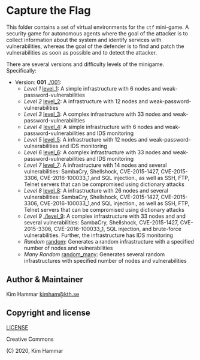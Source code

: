 # Capture the Flag

This folder contains a set of virtual environments for the `ctf` mini-game. 
A security game for autonomous agents where the goal of the attacker is to collect information about the system
and identify services with vulnerabilities, whereas the goal of the defender is to find and patch the vulnerabilities
as soon as possible and to detect the attacker.

There are several versions and difficulty levels of the minigame. Specifically:

- Version: **001** [./001](./001):
     - *Level 1* [level_1](./001/level_1): A simple infrastructure with 6 nodes and weak-password-vulnerabilities
     - *Level 2* [level_2](./001/level_2): A infrastructure with 12 nodes and weak-password-vulnerabilities
     - *Level 3* [level_3](./001/level_3): A complex infrastructure with 33 nodes and weak-password-vulnerabilities
     - *Level 4* [level_4](./001/level_4): A simple infrastructure with 6 nodes and weak-password-vulnerabilities and IDS monitoring
     - *Level 5* [level_5](./001/level_5): A infrastructure with 12 nodes and weak-password-vulnerabilities and IDS monitoring
     - *Level 6* [level_6](./001/level_6): A complex infrastructure with 33 nodes and weak-password-vulnerabilities and IDS monitoring
     - *Level 7* [level_7](./001/level_7): A infrastructure with 14 nodes and several vulnerabilities: SambaCry, Shellshock, CVE-2015-1427, CVE-2015-3306, CVE-2016-100033_1,and SQL injection., as well as SSH, FTP, Telnet servers that can be compromised using dictionary attacks
     - *Level 8* [level_8](./001/level_8): A infrastructure with 26 nodes and several vulnerabilities: SambaCry, Shellshock, CVE-2015-1427, CVE-2015-3306, CVE-2016-100033_1,and SQL injection., as well as SSH, FTP, Telnet servers that can be compromised using dictionary attacks
     - *Level 9* [./level_9](./001/level_9): A complex infrastructure with 33 nodes and and several vulnerabilities: SambaCry, Shellshock, CVE-2015-1427, CVE-2015-3306, CVE-2016-100033_1, SQL injection, and brute-force vulnerabilities. Further, the infrastructure has IDS monitoring     
     - *Random* [random](./001/random): Generates a random infrastructure with a specified number of nodes and vulnerabilities
     - *Many Random* [random_many](./001/random_many): Generates several random infrastructures with specified number of nodes and vulnerabilities                          
    
  
## Author & Maintainer

Kim Hammar <kimham@kth.se>

## Copyright and license

[LICENSE](../../../../LICENSE.md)

Creative Commons

(C) 2020, Kim Hammar